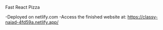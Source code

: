Fast React Pizza

-Deployed on netlify.com
-Access the finished website at: https://classy-naiad-4fd59a.netlify.app/
